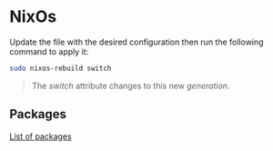 # NixOs

Update the file with the desired configuration then run the following command to apply it:

```bash
sudo nixos-rebuild switch
```
> The *switch* attribute changes to this new *generation*.

## Packages
[List of packages](https://search.nixos.org/packages)
